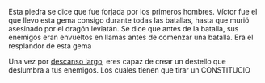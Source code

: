 Esta piedra se dice que fue forjada por los primeros hombres. Víctor fue el que llevo esta gema consigo durante todas las batallas, hasta que murió asesinado por el dragón leviatán. Se dice que antes de la batalla, sus enemigos eran envueltos en llamas antes de comenzar una batalla. Era el resplandor de esta gema

Una vez por <u>descanso largo</u>, eres capaz de crear un destello que deslumbra a tus enemigos. Los cuales tienen que tirar un CONSTITUCIO